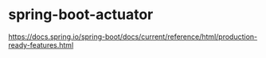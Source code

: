 # spring-boot-actuator
https://docs.spring.io/spring-boot/docs/current/reference/html/production-ready-features.html
